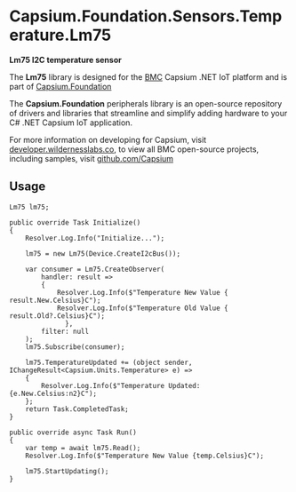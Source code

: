 # Capsium.Foundation.Sensors.Temperature.Lm75

**Lm75 I2C temperature sensor**

The **Lm75** library is designed for the [BMC](www.wildernesslabs.co) Capsium .NET IoT platform and is part of [Capsium.Foundation](https://developer.wildernesslabs.co/Capsium/Capsium.Foundation/)

The **Capsium.Foundation** peripherals library is an open-source repository of drivers and libraries that streamline and simplify adding hardware to your C# .NET Capsium IoT application.

For more information on developing for Capsium, visit [developer.wildernesslabs.co](http://developer.wildernesslabs.co/), to view all BMC open-source projects, including samples, visit [github.com/Capsium](https://github.com/Capsium/)

## Usage

```
Lm75 lm75;

public override Task Initialize()
{
    Resolver.Log.Info("Initialize...");

    lm75 = new Lm75(Device.CreateI2cBus());

    var consumer = Lm75.CreateObserver(
        handler: result =>
        {
            Resolver.Log.Info($"Temperature New Value { result.New.Celsius}C");
            Resolver.Log.Info($"Temperature Old Value { result.Old?.Celsius}C");
              },
        filter: null
    );
    lm75.Subscribe(consumer);

    lm75.TemperatureUpdated += (object sender, IChangeResult<Capsium.Units.Temperature> e) =>
    {
        Resolver.Log.Info($"Temperature Updated: {e.New.Celsius:n2}C");
    };
    return Task.CompletedTask;
}

public override async Task Run()
{
    var temp = await lm75.Read();
    Resolver.Log.Info($"Temperature New Value {temp.Celsius}C");

    lm75.StartUpdating();
}

```
